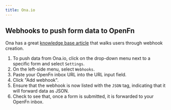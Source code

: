 ```yaml
---
title: Ona.io
---
```


## Webhooks to push form data to OpenFn

Ona has a great
[knowledge base article](https://help.ona.io/knowledge-base/how-do-i-configure-webhooks/)
that walks users through webhook creation.

1. To push data from Ona.io, click on the drop-down menu next to a specific form
   and select `Settings`.
2. On the left-side menu, select `Webhooks`.
3. Paste your OpenFn inbox URL into the URL input field.
4. Click "Add webhook".
5. Ensure that the webhook is now listed with the `JSON` tag, indicating that it
   will forward data as JSON.
6. Check to see that, once a form is submitted, it is forwarded to your OpenFn
   inbox.
